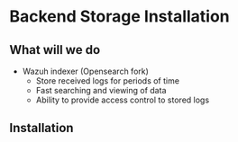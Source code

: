 # Backend Storage Installation

## What will we do

- Wazuh indexer (Opensearch fork)
  - Store received logs for periods of time
  - Fast searching and viewing of data
  - Ability to provide access control to stored logs

## Installation

